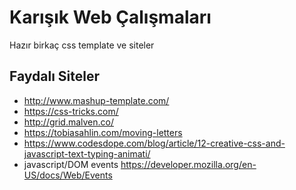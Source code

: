 # Karışık Web Çalışmaları
Hazır birkaç css template ve siteler
## Faydalı Siteler
* http://www.mashup-template.com/ 
* https://css-tricks.com/ 
* http://grid.malven.co/ 
* https://tobiasahlin.com/moving-letters
* https://www.codesdope.com/blog/article/12-creative-css-and-javascript-text-typing-animati/
* javascript/DOM events https://developer.mozilla.org/en-US/docs/Web/Events
